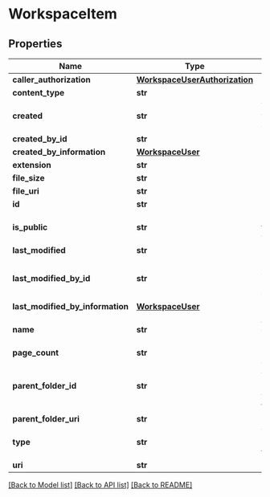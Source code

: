 # WorkspaceItem

## Properties
Name | Type | Description | Notes
------------ | ------------- | ------------- | -------------
**caller_authorization** | [**WorkspaceUserAuthorization**](WorkspaceUserAuthorization.md) |  | [optional] 
**content_type** | **str** |  | [optional] 
**created** | **str** | The UTC DateTime when the workspace item was created. | [optional] 
**created_by_id** | **str** |  | [optional] 
**created_by_information** | [**WorkspaceUser**](WorkspaceUser.md) |  | [optional] 
**extension** | **str** |  | [optional] 
**file_size** | **str** |  | [optional] 
**file_uri** | **str** |  | [optional] 
**id** | **str** |  | [optional] 
**is_public** | **str** |  If true, this supersedes need for bit mask permission with workspaceUserAuthorization | [optional] 
**last_modified** | **str** |  | [optional] 
**last_modified_by_id** | **str** | Utc date and time the comment was last updated (can only be done by creator) | [optional] 
**last_modified_by_information** | [**WorkspaceUser**](WorkspaceUser.md) |  | [optional] 
**name** | **str** | A simple string description of the item, such as a file name or a folder name. | [optional] 
**page_count** | **str** |  | [optional] 
**parent_folder_id** | **str** | The ID of the parent folder. This is the GUID of the parent folder, or the special value &#39;root&#39; for the root folder. | [optional] 
**parent_folder_uri** | **str** |  | [optional] 
**type** | **str** | The type of the workspace item. Valid values are file, folder. | [optional] 
**uri** | **str** |  | [optional] 

[[Back to Model list]](../README.md#documentation-for-models) [[Back to API list]](../README.md#documentation-for-api-endpoints) [[Back to README]](../README.md)


